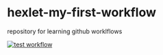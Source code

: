 # hexlet-my-first-workflow
repository for learning github worklflows

[![test workflow](https://github.com/MaximRoganov/hexlet-my-first-workflow/actions/workflows/test-workflow.yml/badge.svg)](https://github.com/MaximRoganov/hexlet-my-first-workflow/actions/workflows/test-workflow.yml)